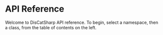 # API Reference

Welcome to DisCatSharp API reference. To begin, select a namespace, then a class, from the table of contents on the left.